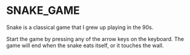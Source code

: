 # SNAKE_GAME
Snake is a classical game that I grew up playing in the 90s. 

Start the game by pressing any of the arrow keys on the keyboard. The game will end when the snake eats itself, or it touches the wall. 
